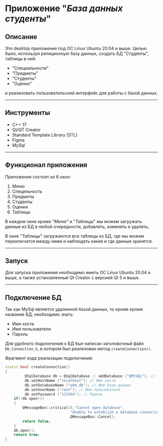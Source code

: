 # Приложение "_База данных студенты_"

## Описание
Это desktop приложения под ОС Linux Ubuntu 20.04 и выше. Целью было, используя реляционную базу данных, создать БД "Студенты", таблицы в ней:
+ "Специальности" 
+ "Предметы"
+ "Студенты"
+ "Оценки"

и реализовать пользовательский интерфейс для работы с базой данных.
___

## Инструменты
+ С++ 17
+ Qt/QT Creator
+ Standard Template Library (STL)
+ Figma
+ MySql
___

## Функционал приложения
Приложение состоит из 6 окон:
1. Меню
2. Специльность
3. Предметы
4. Студенты 
5. Оценки
6. Таблицы

В каждом окне кроме "_Меню_" и "_Таблицы_" мы можем загружать данные из БД в любой очередности, добавлять, изменять и удалять.

В окне "_Таблицы_" загружаются все таблицы из БД, где мы можем переключатся между ними и наблюдать какие и где данные хранятся.
___

## Запуск 

Для запуска приложения необходимо иметь ОС Linux Ubuntu 20.04 и выше, а также установленный Qt Creator с версией Qt 5 и выше.
___

## Подключение БД
Так как MySql является удаленной базой данных, то кроме кроме название БД, необходимо знать:
+ Имя хоста
+ Имя пользователя
+ Пароль

Для удобного подключения к БД был написан заголовочный файл `Db_Connection_h`, в котором был реализован метод `createConnection()`.

Фрагмент кода реализации подключения:
```C++
static bool createConnection()
{
         QSqlDatabase db = QSqlDatabase :: addDatabase ("QMYSQL"); // Тип базы данных
         db.setHostName ("localhost"); // Имя хоста
         db.setDatabaseName ("phm_db"); // Имя базы данных
         db.setUserName ("root"); // Имя пользователя
         db.setPassword ("123456"); // Пароль
    if(!db.open())
    {
        QMessageBox::critical(0,"Cannot open database",
                              "Unable to establish a database connection",
                              QMessageBox::Cancel);
        return false;
    }
    db.open();
    return true;
}
```
